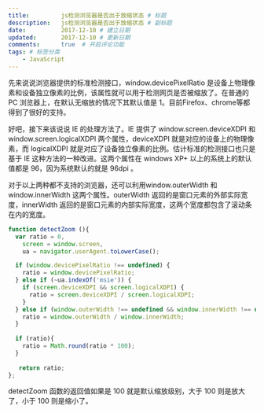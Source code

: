 ```yaml
---
title:         js检测浏览器是否出于放缩状态 # 标题
description:   js检测浏览器是否出于放缩状态 # 副标题
date:          2017-12-10 # 建立日期
updated:       2017-12-10 # 更新日期
comments:      true  # 开启评论功能
tags: # 标签分类
    - JavaScript
---
```



先来说说浏览器提供的标准检测接口，window.devicePixelRatio 是设备上物理像素和设备独立像素的比例，该属性就可以用于检测网页是否被缩放了。在普通的 PC 浏览器上，在默认无缩放的情况下其默认值是 1。目前Firefox、chrome等都得到了很好的支持。

好吧，接下来该说说 IE 的处理方法了。IE 提供了 window.screen.deviceXDPI 和 window.screen.logicalXDPI 两个属性，deviceXDPI 就是对应的设备上的物理像素，而 logicalXDPI 就是对应了设备独立像素的比例。估计标准的检测接口也只是基于 IE 这种方法的一种改进。这两个属性在 windows XP+ 以上的系统上的默认值都是 96，因为系统默认的就是 96dpi 。

对于以上两种都不支持的浏览器，还可以利用window.outerWidth 和 window.innerWidth 这两个属性。outerWidth 返回的是窗口元素的外部实际宽度，innerWidth 返回的是窗口元素的内部实际宽度，这两个宽度都包含了滚动条在内的宽度。

```js
function detectZoom (){ 
  var ratio = 0,
    screen = window.screen,
    ua = navigator.userAgent.toLowerCase();

  if (window.devicePixelRatio !== undefined) {
    ratio = window.devicePixelRatio;
  } else if (~ua.indexOf('msie')) {  
    if (screen.deviceXDPI && screen.logicalXDPI) {
      ratio = screen.deviceXDPI / screen.logicalXDPI;
    }
  } else if (window.outerWidth !== undefined && window.innerWidth !== undefined) {
    ratio = window.outerWidth / window.innerWidth;
  }
  
  if (ratio){
    ratio = Math.round(ratio * 100);
  }
  
   return ratio;
};
```

detectZoom 函数的返回值如果是 100 就是默认缩放级别，大于 100 则是放大了，小于 100 则是缩小了。